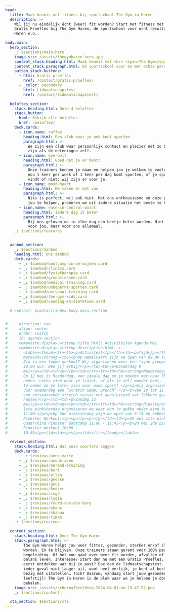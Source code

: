 ```yaml
---
head:
  title: Maak kennis met fitness bij sportschool The Gym in Haren
  description: >-
    Wil jij nu eindelijk écht (weer) fit worden? Start met fitness met een
    Gratis Proefles bij The Gym Haren, de sportschool voor echt resultaat in
    Haren e.o..

body.main:
  hero_section:
    _: $sections/main-hero
    image.src: /assets/thegymharen-hero.jpg
    content_stack.heading.html: Maak kennis met <br> <span>The Gym</span> in Haren
    content_stack.paragraph.html: Dé sportschool voor en met echte persoonlijke begeleiding!
    button_stack.buttons:
      - html: Gratis proefles
        href: /contact/gratis-proefles/
      - _color: secondary
        html: Lidmaatschapstest
        href: /contact/lidmaatschapstest/

  beloftes_section:
    stack.heading.html: Onze 4 beloftes
    stack.button:
      html: Bekijk alle beloftes
      href: /beloftes/
    deck.cards:
      - icon.name: coffee
        heading.html: Een club waar je ook kunt sporten
        paragraph.html: >-
          We zijn een club waar persoonlijk contact en plezier net zo belangrijk
          zijn als de oefeningen zelf.
      - icon.name: eye-bolt
        heading.html: Goed dat je er bent!
        paragraph.html: >-
          Onze trainers kennen je naam en helpen jou je welkom te voelen. Of je
          nou 1 keer per week of 1 keer per dag komt sporten, of je sporten leuk
          vindt of niet: wij zijn er voor je.
      - icon.name: mood-heart
        heading.html: We maken er wat van
        paragraph.html: >-
          Niks is perfect, wij ook niet. Met ons enthousiasme en onze passie om
          jou te helpen, proberen we uit iedere situatie het beste te halen.
      - icon.name: ease-in-control-point
        heading.html: Iedere dag 1% beter
        paragraph.html: >-
          Bij ons geloven we in elke dag een beetje beter worden. Niet alleen
          voor jou, maar voor ons allemaal.
    _: $sections/features


  aanbod_section:
    _: $sections/aanbod
    heading.html: Ons aanbod
    deck.cards:
      - _: $aanbod/bootcamp-in-de-wijken.card
      - _: $aanbod/clinics.card
      - _: $aanbod/fysiotherapie.card
      - _: $aanbod/groepslessen.card
      - _: $aanbod/medical-training.card
      - _: $aanbod/onbeperkt-sporten.card
      - _: $aanbod/personal-training.card
      - _: $aanbod/the-gym-kids.card
      - _: $aanbod/voeding-en-dietetiek.card

  # contact: $contact/index.body.main.section


#   - direction: row
#     align: center
#     order: switch
#     id: agenda-section
#     composite.display.writeup.title.html: Activiteiten Agenda Mei
#     composite.display.writeup.description.html: >-
#       <table><thead><tr><th><p>Activiteit</p></th><th><p>Tijd</p></th><th><p></p></th></tr></thead><tbody><tr><td><h6><strong>Hemelvaart
#       Workout</strong></h6><p>Op Hemelvaart zijn we open van 09.00 tot 13.00.
#       Zin in een leuke workout? Wij organiseren weer een fijne groepsles om
#       10.00 uur. Ben jij erbij?</p></td><td><p>Donderdag 9
#       mei</p></td><td><p></p></td></tr><tr><td><h6><strong>Moederdag</strong></h6><p>
#       Op 12 mei is Moederdag, een ideale dag om je moeder mee naar The Gym te
#       nemen. Laten zien waar je traint, of als je zelf moeder bent, je kind mee
#       te nemen om te laten zien waar mama sport! </p><p>Wij organiseren speciaal
#       voor moederdag een “Stretch &amp; Brunch”.</p><p>Van 10 tot 11 hebben we
#       een ontspannende stretch sessie met aansluitend wat lekkere gezonde
#       hapjes!</p></td><td><p>Zondag 12
#       mei</p></td><td><p></p></td></tr><tr><td><h6><strong>Pinksteren</strong></h6><p>Op
#       1ste pinksterdag organiseren we weer een te gekke ouder-kind bootcamp om
#       11.00.</p><p>Op 2de pinksterdag zijn we open van 9-13 en hebben we een
#       Pinkster Workout.</p><p></p><p></p></td><td><p>19 mei 1ste pinksterdag:
#       Ouder/kind Pinkster Bootcamp 11:00 - 11:45</p><p>20 mei 2de pinksterdag:
#       Pinkster Workout 10:00 -
#       10:45</p></td><td><p></p></td></tr></tbody></table>

  reviews_section:
    stack.heading.html: Wat onze sporters zeggen
    deck.cards:
      - _: $reviews/anne-marie
      - _: $reviews/anouk-veen
      - _: $reviews/berend-bruining
      - _: $reviews/bert
      - _: $reviews/ellen
      - _: $reviews/geeske
      - _: $reviews/guus
      - _: $reviews/hedzer
      - _: $reviews/inge
      - _: $reviews/lydia
      - _: $reviews/ruurd-van-den-berg
      - _: $reviews/shane
      - _: $reviews/shanna
      - _: $reviews/timke 
    _: $sections/reviews

  content_section:
    stack.heading.html: Over The Gym Haren
    stack.paragraph.html: >-
        The Gym Haren helpt jou weer fitter, gezonder, sterker en/of slanker te
        worden. En te blijven. Onze trainers staan garant voor 100% persoonlijke
        begeleiding. Of het nou gaat over weer fit worden, afvallen of meer in
        balans leven. Interesse? Start dan nu met een Gratis Proefles. Of wil je
        eerst ontdekken wat bij je past? Doe dan de lidmaatschapstest. Stel in
        ieder geval niet langer uit, want heel eerlijk, je bent al best een tijd
        bezig met uitstellen… Toch? Daarom, vandaag start jouw gezondere
        leefstijl! The Gym in Haren is de plek waar we je helpen je doelen te
        behalen.
    image.src: /assets/schermafbeelding-2024-04-01-om-19-47-52.png
    _: $sections/content

  cta_section: $sections/cta
---
```

